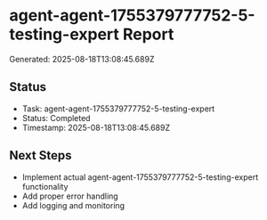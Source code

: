 # agent-agent-1755379777752-5-testing-expert Report

Generated: 2025-08-18T13:08:45.689Z

## Status
- Task: agent-agent-1755379777752-5-testing-expert
- Status: Completed
- Timestamp: 2025-08-18T13:08:45.689Z

## Next Steps
- Implement actual agent-agent-1755379777752-5-testing-expert functionality
- Add proper error handling
- Add logging and monitoring
